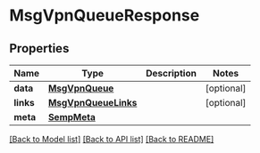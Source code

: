 # MsgVpnQueueResponse

## Properties
Name | Type | Description | Notes
------------ | ------------- | ------------- | -------------
**data** | [**MsgVpnQueue**](MsgVpnQueue.md) |  | [optional] 
**links** | [**MsgVpnQueueLinks**](MsgVpnQueueLinks.md) |  | [optional] 
**meta** | [**SempMeta**](SempMeta.md) |  | 

[[Back to Model list]](../README.md#documentation-for-models) [[Back to API list]](../README.md#documentation-for-api-endpoints) [[Back to README]](../README.md)



